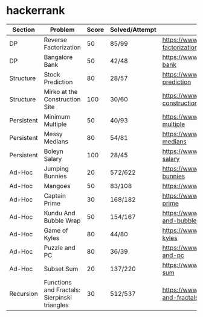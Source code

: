hackerrank
==========

Section | Problem | Score | Solved/Attempt | Link
------- | ------- | ----- | -------------- | ----
DP | Reverse Factorization | 50 | 85/99 | https://www.hackerrank.com/challenges/reverse-factorization
DP | Bangalore Bank | 50 | 42/48 | https://www.hackerrank.com/challenges/bangalore-bank
Structure | Stock Prediction | 80 | 28/57 | https://www.hackerrank.com/challenges/stocks-prediction
Structure | Mirko at the Construction Site | 100 | 30/60 | https://www.hackerrank.com/challenges/mirko-at-construction-site
Persistent | Minimum Multiple | 50 | 40/93 | https://www.hackerrank.com/challenges/minimum-multiple
Persistent | Messy Medians | 80 | 54/81 | https://www.hackerrank.com/challenges/messy-medians
Persistent | Boleyn Salary | 100 | 28/45 | https://www.hackerrank.com/challenges/boleyn-salary
Ad-Hoc | Jumping Bunnies | 20 | 572/622 | https://www.hackerrank.com/challenges/jumping-bunnies
Ad-Hoc | Mangoes | 50 | 83/108 | https://www.hackerrank.com/challenges/mango
Ad-Hoc | Captain Prime | 30 | 168/182 | https://www.hackerrank.com/challenges/captain-prime
Ad-Hoc | Kundu And Bubble Wrap | 50 | 154/167 | https://www.hackerrank.com/challenges/kundu-and-bubble-wrap
Ad-Hoc | Game of Kyles | 80 | 44/80 | https://www.hackerrank.com/challenges/game-of-kyles
Ad-Hoc | Puzzle and PC | 80 | 36/39 | https://www.hackerrank.com/challenges/puzzle-and-pc
Ad-Hoc | Subset Sum | 20 | 137/220 | https://www.hackerrank.com/challenges/subset-sum
Recursion | Functions and Fractals: Sierpinski triangles | 30 | 512/537 | https://www.hackerrank.com/challenges/functions-and-fractals-sierpinski-triangles
